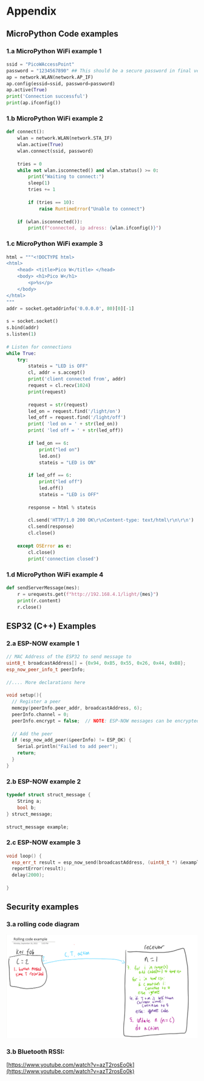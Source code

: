 # Appendix

## MicroPython Code examples
### 1.a MicroPython WiFi example 1
```python
ssid = "PicoWAccessPoint"
password = "1234567890" ## This should be a secure password in final version, this is for testing purposes ONLY
ap = network.WLAN(network.AP_IF)
ap.config(essid=ssid, password=password)
ap.active(True)
print('Connection successful')
print(ap.ifconfig())
```
### 1.b MicroPython WiFi example 2
```python
def connect():
    wlan = network.WLAN(network.STA_IF)
    wlan.active(True)
    wlan.connect(ssid, password)
    
    tries = 0
    while not wlan.isconnected() and wlan.status() >= 0:
        print("Waiting to connect:")
        sleep(1)
        tries += 1
        
        if (tries == 10):
            raise RuntimeError("Unable to connect")
        
    if (wlan.isconnected()):
        print(f"connected, ip adress: {wlan.ifconfig()}")
```

### 1.c MicroPython WiFi example 3
```python
html = """<!DOCTYPE html>
<html>
    <head> <title>Pico W</title> </head>
    <body> <h1>Pico W</h1>
        <p>%s</p>
    </body>
</html>
"""
addr = socket.getaddrinfo('0.0.0.0', 80)[0][-1]

s = socket.socket()
s.bind(addr)
s.listen(1)

# Listen for connections
while True:
    try:
        stateis = "LED is OFF"
        cl, addr = s.accept()
        print('client connected from', addr)
        request = cl.recv(1024)
        print(request)

        request = str(request)
        led_on = request.find('/light/on')
        led_off = request.find('/light/off')
        print( 'led on = ' + str(led_on))
        print( 'led off = ' + str(led_off))

        if led_on == 6:
            print("led on")
            led.on()
            stateis = "LED is ON"

        if led_off == 6:
            print("led off")
            led.off()
            stateis = "LED is OFF"

        response = html % stateis

        cl.send('HTTP/1.0 200 OK\r\nContent-type: text/html\r\n\r\n')
        cl.send(response)
        cl.close()

    except OSError as e:
        cl.close()
        print('connection closed')
```

### 1.d MicroPython WiFi example 4
```python
def sendServerMessage(mes):
    r = urequests.get(f"http://192.168.4.1/light/{mes}")
    print(r.content)
    r.close()
```

## ESP32 (C++) Examples
### 2.a ESP-NOW example 1
```c++
// MAC Address of the ESP32 to send message to
uint8_t broadcastAddress[] = {0x94, 0xB5, 0x55, 0x26, 0x44, 0xB8};
esp_now_peer_info_t peerInfo;

//.... More declarations here

void setup(){
  // Register a peer
  memcpy(peerInfo.peer_addr, broadcastAddress, 6);
  peerInfo.channel = 0;
  peerInfo.encrypt = false;  // NOTE: ESP-NOW messages can be encrypted

  // Add the peer
  if (esp_now_add_peer(&peerInfo) != ESP_OK) {
    Serial.println("Failed to add peer");
    return;
  }
}
```

### 2.b ESP-NOW example 2
```c++
typedef struct struct_message {
    String a;
    bool b;
} struct_message;

struct_message example;
```

### 2.c ESP-NOW example 3
```c++
void loop() {
  esp_err_t result = esp_now_send(broadcastAddress, (uint8_t *) &example, sizeof(LED_Off_Sig));
  reportError(result);
  delay(2000);

}
```

## Security examples
### 3.a rolling code diagram
![Rolling code diagram](./assets/rollingcode.png)

### 3.b Bluetooth RSSI:
[https://www.youtube.com/watch?v=azT2rosEo0k](https://www.youtube.com/watch?v=azT2rosEo0k)